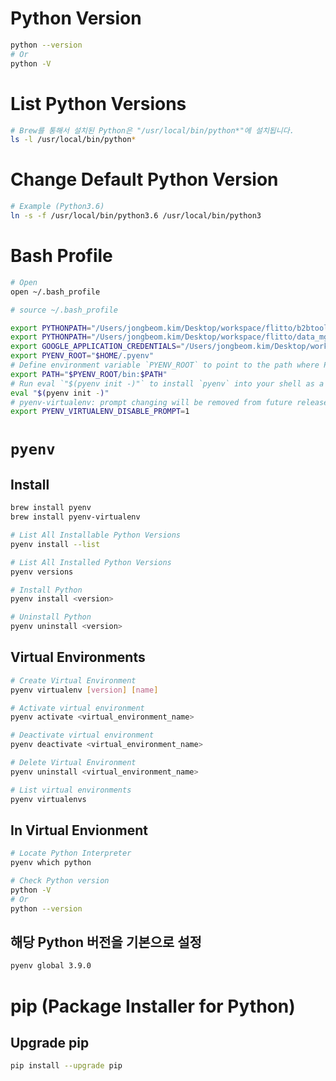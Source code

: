 # Python Version
```sh
python --version
# Or
python -V
```
# List Python Versions
```sh
# Brew를 통해서 설치된 Python은 "/usr/local/bin/python*"에 설치됩니다.
ls -l /usr/local/bin/python*
```
# Change Default Python Version
```sh
# Example (Python3.6)
ln -s -f /usr/local/bin/python3.6 /usr/local/bin/python3
```

# Bash Profile
```sh
# Open
open ~/.bash_profile

# source ~/.bash_profile
```
```sh
export PYTHONPATH="/Users/jongbeom.kim/Desktop/workspace/flitto/b2btools/apps"
export PYTHONPATH="/Users/jongbeom.kim/Desktop/workspace/flitto/data_mgmt/apps"
export GOOGLE_APPLICATION_CREDENTIALS="/Users/jongbeom.kim/Desktop/workspace/Github/Work/flitto-351906-36a591c7de9c.json"
export PYENV_ROOT="$HOME/.pyenv"
# Define environment variable `PYENV_ROOT` to point to the path where Pyenv will store its data. `"$HOME/.pyenv"` is the default. If you installed Pyenv via Git checkout, we recommend to set it to the same location as where you cloned it.
export PATH="$PYENV_ROOT/bin:$PATH"
# Run eval `"$(pyenv init -)"` to install `pyenv` into your shell as a shell function, enable shims and autocompletion
eval "$(pyenv init -)"
# pyenv-virtualenv: prompt changing will be removed from future release. configure `export PYENV_VIRTUALENV_DISABLE_PROMPT=1` to simulate the behavior.
export PYENV_VIRTUALENV_DISABLE_PROMPT=1
```

# `pyenv`
## Install
```sh
brew install pyenv
brew install pyenv-virtualenv
```
```sh
# List All Installable Python Versions
pyenv install --list

# List All Installed Python Versions
pyenv versions
```
```sh
# Install Python
pyenv install <version>

# Uninstall Python
pyenv uninstall <version>
```
## Virtual Environments
```sh
# Create Virtual Environment
pyenv virtualenv [version] [name]

# Activate virtual environment
pyenv activate <virtual_environment_name>

# Deactivate virtual environment
pyenv deactivate <virtual_environment_name>

# Delete Virtual Environment
pyenv uninstall <virtual_environment_name>

# List virtual environments
pyenv virtualenvs
```
## In Virtual Envionment
```sh
# Locate Python Interpreter
pyenv which python

# Check Python version
python -V
# Or
python --version
```
## 해당 Python 버전을 기본으로 설정
```sh
pyenv global 3.9.0
```

# pip (Package Installer for Python)
## Upgrade pip
```sh
pip install --upgrade pip
```
